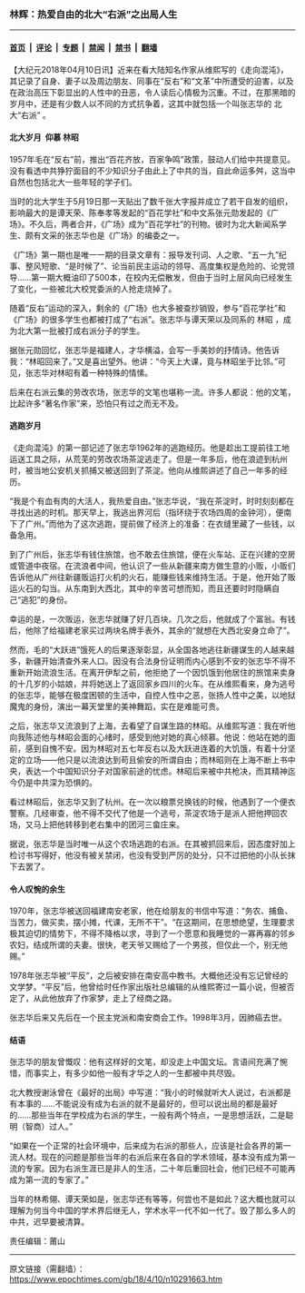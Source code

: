 ### 林辉：热爱自由的北大“右派”之出局人生

---

#### [首页](../../../..?n10291663) &nbsp;|&nbsp; [评论](../../../../../epoch-comment?n10291663) &nbsp;|&nbsp; [专题](../../../../../epoch-special?n10291663) &nbsp;|&nbsp; [禁闻](../../../../../epoch-news?n10291663) &nbsp;|&nbsp; [禁书](../../../../../books?n10291663) &nbsp;|&nbsp; [翻墙](https://github.com/gfw-breaker/nogfw/blob/master/README.md?n10291663)


<div class="post_content" id="artbody" itemprop="articleBody">
 <!-- article content begin -->
 <p>
  【大纪元2018年04月10日讯】近来在看大陆知名作家从维熙写的《走向混沌》，其记录了自身、妻子以及周边朋友、同事在“反右”和“文革”中所遭受的迫害，以及在政治高压下彰显出的人性中的丑恶，令人读后心情极为沉重。不过，在那黑暗的岁月中，还是有少数人以不同的方式抗争着，这其中就包括一个叫张志华的
  <ok href="https://www.epochtimes.com/gb/tag/%E5%8C%97%E5%A4%A7%E2%80%9C%E5%8F%B3%E6%B4%BE%E2%80%9D.html">
   北大“右派”
  </ok>
  。
 </p>
 <h4>
  <strong>
   北大岁月  仰慕
   <ok href="https://www.epochtimes.com/gb/tag/%E6%9E%97%E6%98%AD.html">
    林昭
   </ok>
  </strong>
 </h4>
 <p>
  1957年毛在“反右”前，推出“百花齐放，百家争鸣”政策，鼓动人们给中共提意见。没有看透中共狰狞面目的不少知识分子由此上了中共的当，自此命运多舛，这当中自然也包括北大一些年轻的学子们。
 </p>
 <p>
  当时的北大学生于5月19日那一天贴出了数千张大字报并成立了若干自发的组织，影响最大的是谭天荣、陈奉孝等发起的“百花学社”和中文系张元勋发起的《广场》。不久后，两者合并，《广场》成为“百花学社”的刊物。彼时为北大新闻系学生、颇有文采的张志华也是《广场》的编委之一。
 </p>
 <p>
  《广场》第一期也是唯一一期的目录文章有：报导发刊词、人之歌、“五一九”纪事、整风短歌、“是时候了”、论当前民主运动的领导、高度集权是危险的、论党领导……第一期大概油印了500本，在校内无偿散发，但由于当时上层风向已经发生了变化，一些被北大校党委派的人抢走烧掉了。
 </p>
 <p>
  随着“反右”运动的深入，剩余的《广场》也大多被查抄销毁，参与“百花学社”和《广场》的很多学生也都被打成了“右派”。张志华与谭天荣以及同系的
  <ok href="https://www.epochtimes.com/gb/tag/%E6%9E%97%E6%98%AD.html">
   林昭
  </ok>
  ，成为北大第一批被打成右派分子的学生。
 </p>
 <p>
  据张元勋回忆，张志华是福建人，才华横溢，会写一手美妙的抒情诗。他告诉我：“林昭回来了。”又是喜出望外。他讲：“今天上大课，竟与林昭坐于比邻。”可见，张志华对林昭有着一种特殊的情愫。
 </p>
 <p>
  后来在右派云集的劳改农场，张志华的文笔也堪称一流。许多人都说：他的文笔，比起许多“著名作家”来，恐怕只有过之而无不及。
 </p>
 <h4>
  <strong>
   逃跑岁月
  </strong>
 </h4>
 <p>
  《走向混沌》的第一部记述了张志华1962年的逃跑经历。他是趁出工提前往工地运送工具之际，从荒芜的劳改农场茶淀逃走了。但是一年多后，他在浪迹到杭州时，被当地公安机关抓捕又被送回到了茶淀。他向从维熙讲述了自己一年多的经历。
 </p>
 <p>
  “我是个有血有肉的大活人，我热爱自由。”张志华说，“我在茶淀时，时时刻刻都在寻找出逃的时机。那天早上，我逃出界河后（指环绕于农场四周的金钟河），便南下了广州。”而他为了这次逃跑，提前做了经济上的准备：在衣缝里藏了一些钱，以备急用。
 </p>
 <p>
  到了广州后，张志华有钱住旅馆，也不敢去住旅馆，便在火车站、正在兴建的空房或管道中夜宿。在流浪者中间，他认识了一些从新疆来南方做生意的小贩，小贩们告诉他从广州往新疆贩运打火机的火石，能赚些钱来维持生活。于是，他开始了贩运火石的勾当。从东南到大西北，其中的辛苦可想而知，而且还要时时隐瞒自己“逃犯”的身份。
 </p>
 <p>
  幸运的是，一次贩运，张志华就赚了好几百块。几次之后，他就成了个富翁。有钱后，他除了给福建老家买过两块名牌手表外，其余的“就想在大西北安身立命了”。
 </p>
 <p>
  然而，毛的“大跃进”饿死人的后果逐渐彰显，从全国各地逃往新疆谋生的人越来越多，新疆开始清查外来人口。因没有合法身份证明而内心感到不安的张志华不得不重新开始流浪生活。在离开伊犁之前，他拒绝了一个因饥饿到他居住的旅馆来卖身的十几岁的小姑娘，并将她送上了返回家乡四川的火车。在从维熙看来，身为逃号的张志华，能够在极度困顿的生活中，自控人性中之恶，张扬人性中之美，以地狱魔鬼的身份，演出一幕天堂里的美神舞蹈，实在是难能可贵。
 </p>
 <p>
  之后，张志华又流浪到了上海，去看望了自谋生路的林昭。从维熙写道：我在听他向我陈述他与林昭会面的心绪时，感受到他对她的真心倾慕。他说：他站在她的面前，感到自愧不安。因为林昭对五七年反右以及大跃进连着的大饥饿，有着十分坚定的立场——他只是以流浪达到苟且偷安的所谓自由；而林昭则在上海不断上书中央，表达一个中国知识分子对国家前途的忧虑。林昭后来被中共枪决，而其精神迄今仍是中共深为恐惧的。
 </p>
 <p>
  看过林昭后，张志华又到了杭州。在一次以粮票兑换钱的时候，他遇到了一个便衣警察。几经审查，他不得不交代了他是一个逃号，茶淀农场于是派人把他押回农场，又马上把他转移到老右集中的团河三畲庄来。
 </p>
 <p>
  据说，张志华是当时唯一从这个农场逃跑的右派。在其被抓回来后，因态度好加上检讨书写得好，他没有被关禁闭，也没有受到严厉的处分，只不过把他的小队长抹下去罢了。
 </p>
 <h4>
  <strong>
   令人叹惋的余生
  </strong>
 </h4>
 <p>
  1970年，张志华被送回福建南安老家，他在给朋友的书信中写道：“务农、捕鱼、当苦力，做买卖，摆小摊，代课，无所不干”。“在这期间，在思想绝望，生理要求极其迫切的情势下，不得不降格以求，寻到了一个愿意和我睡觉的一寡再寡的邻乡农妇，结成所谓的夫妻。很快，老天爷又赐给了一个男孩，但仅此一个，别无他赐。”
 </p>
 <p>
  1978年张志华被“平反”，之后被安排在南安高中教书。大概他还没有忘记曾经的文学梦。“平反”后，他曾给时任作家出版社总编辑的从维熙寄过一篇小说，但被否定了，从此他放弃了作家梦，走上了经商之路。
 </p>
 <p>
  张志华后来又先后在一个民主党派和南安商会工作。1998年3月，因肺癌去世。
 </p>
 <h4>
  <strong>
   结语
  </strong>
 </h4>
 <p>
  张志华的朋友曾慨叹：他有这样好的文笔，却没走上中国文坛。言语间充满了惋惜，而事实上，有多少如他一般有才华之人的一生都被中共尽毁。
 </p>
 <p>
  北大教授谢泳曾在《最好的出局》中写道：“我小的时候就听大人说过，右派都是有本事的……不能说没有成为右派的就不是最好的，但可以说出局的都是最好的……那些当年在学校成为右派的学生，一般有两个特点，一是思想活跃，二是聪明（智商）过人。”
 </p>
 <p>
  “如果在一个正常的社会环境中，后来成为右派的那些人，应该是社会各界的第一流人材。现在的问题是那些当年的右派后来在各自的学术领域，基本没有成为第一流的专家。因为右派生涯已是非人的生活，二十年后重回社会，他们已经不可能再成为第一流的专家了。”
 </p>
 <p>
  当年的林希翎、谭天荣如是，张志华还有等等，何尝也不是如此？这大概也就可以理解为何当今中国的学术界后继无人，学术水平一代不如一代了。毁了那么多人的中共，迟早要被清算。
 </p>
 <p>
  责任编辑：莆山
 </p>
 <p>
 </p>
 <!-- article content end -->
 <div id="below_article_ad">
 </div>
</div>


---

原文链接（需翻墙）：https://www.epochtimes.com/gb/18/4/10/n10291663.htm